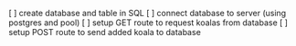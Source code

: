 [ ] create database and table in SQL
[ ] connect database to server (using postgres and pool)
[ ] setup GET route to request koalas from database
[ ] setup POST route to send added koala to database